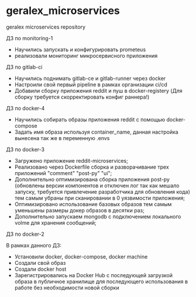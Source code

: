 # geralex_microservices
geralex microservices repository

ДЗ по monitoring-1
 - Научились запускать и конфигурировать prometeus
 - реализовали мониторинг микросервисного приложения

ДЗ по gitlab-ci
 - Научились поднимать gitlab-ce и gitlab-runner через docker
 - Настроили свой первый pipeline в рамках организации ci/cd
 - Добавили сборку приложения reddit и пуш в docker-registery (Для сборку требуется скорректировать конфиг раннера!)

ДЗ по docker-4

 - Научились собирать образы приложения reddit с помощью docker-compose
 - Задать имя образа используя container_name, данная настройка вынесена так же в переменную .envs

ДЗ по docker-3

 - Загружено приложение reddit-microservices;
 - Реализовано через Dockerfile сборка и разворачивание трех приложений "comment" "post-py" "ui";
 - Дополнительно оптимизирована сборка приложения post-py (обновлены версии компонентов и отключен лог так как мешало запуску, требуется привлечение разработчика для обновления кода) тем самым убраны при сканировании в 0 уязвимости приложения;
 - Оптимизировано использование базовых образов тем самым уменьшены размеры докер образов в десятки раз;
 - Дополнительно запускаем mongodb с подключением локального volme для хранения сообщений;

ДЗ по docker-2

В рамках данного ДЗ:
- Установили docker, docker-compose, docker machine
- Создали свой образ
- Создали docker host
- Зарегистрировались на Docker Hub с последующей загрузкой образа в публичное хранилище для последующего использования в работе без необходимости новой сборки
